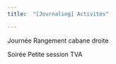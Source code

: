 ```yaml
---
title:  "[Journaling] Activités"

---
```


Journée
Rangement cabane droite

Soirée
Petite session TVA
